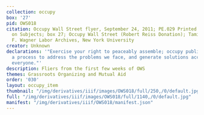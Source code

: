 ```yaml
---
collection: occupy
box: '27'
pid: OWS018
citation: Occupy Wall Street flyer, September 24, 2011; PE.029 Printed Ephemera Collection
  on Subjects; box 27; Occupy Wall Street (Robert Reiss Donation); Tamiment Library/Robert
  F. Wagner Labor Archives, New York University
creator: Unknown
declarations: '"Exercise your right to peaceably assemble; occupy public space;  create
  a process to address the problems we face, and generate solutions accessible to
  everyone."'
description: Fliers from the first few weeks of OWS
themes: Grassroots Organizing and Mutual Aid
order: '030'
layout: occupy_item
thumbnail: "/img/derivatives/iiif/images/OWS018/full/250,/0/default.jpg"
full: "/img/derivatives/iiif/images/OWS018/full/1140,/0/default.jpg"
manifest: "/img/derivatives/iiif/OWS018/manifest.json"
---
```

